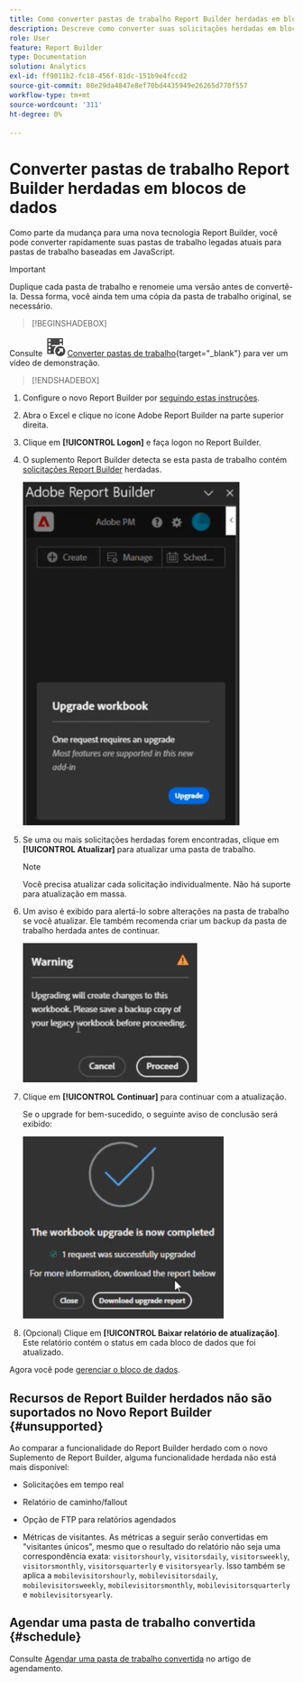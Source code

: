 ```yaml
---
title: Como converter pastas de trabalho Report Builder herdadas em blocos de dados
description: Descreve como converter suas solicitações herdadas em blocos de dados
role: User
feature: Report Builder
type: Documentation
solution: Analytics
exl-id: ff9011b2-fc18-456f-81dc-151b9e4fccd2
source-git-commit: 08e29da4847e8ef70bd4435949e26265d770f557
workflow-type: tm+mt
source-wordcount: '311'
ht-degree: 0%

---
```


# Converter pastas de trabalho Report Builder herdadas em blocos de dados

Como parte da mudança para uma nova tecnologia Report Builder, você pode converter rapidamente suas pastas de trabalho legadas atuais para pastas de trabalho baseadas em JavaScript.

>[!IMPORTANT]
>
>Duplique cada pasta de trabalho e renomeie uma versão antes de convertê-la. Dessa forma, você ainda tem uma cópia da pasta de trabalho original, se necessário.


>[!BEGINSHADEBOX]

Consulte ![VideoCheckedOut](/help/assets/icons/VideoCheckedOut.svg) [Converter pastas de trabalho](https://video.tv.adobe.com/v/3434957?quality=12&learn=on){target="_blank"} para ver um vídeo de demonstração.

>[!ENDSHADEBOX]



1. Configure o novo Report Builder por [seguindo estas instruções](/help/analyze/report-builder/report-builder-setup.md).

1. Abra o Excel e clique no ícone Adobe Report Builder na parte superior direita.

1. Clique em **[!UICONTROL Logon]** e faça logon no Report Builder.

1. O suplemento Report Builder detecta se esta pasta de trabalho contém [solicitações Report Builder](/help/analyze/legacy-report-builder/home.md) herdadas.

   ![atualizar prompt da pasta de trabalho](assets/upgrade_workbook.png)

1. Se uma ou mais solicitações herdadas forem encontradas, clique em **[!UICONTROL Atualizar]** para atualizar uma pasta de trabalho.

   >[!NOTE]
   >
   >Você precisa atualizar cada solicitação individualmente. Não há suporte para atualização em massa.


1. Um aviso é exibido para alertá-lo sobre alterações na pasta de trabalho se você atualizar. Ele também recomenda criar um backup da pasta de trabalho herdada antes de continuar.

   ![aviso de atualização](assets/upgrade_warning.png)

1. Clique em **[!UICONTROL Continuar]** para continuar com a atualização.

   Se o upgrade for bem-sucedido, o seguinte aviso de conclusão será exibido:

   ![atualização concluída](assets/upgrade_complete.png)

1. (Opcional) Clique em **[!UICONTROL Baixar relatório de atualização]**. Este relatório contém o status em cada bloco de dados que foi atualizado.

Agora você pode [gerenciar o bloco de dados](/help/analyze/report-builder/manage-reportbuilder.md).


## Recursos de Report Builder herdados não são suportados no Novo Report Builder {#unsupported}

Ao comparar a funcionalidade do Report Builder herdado com o novo Suplemento de Report Builder, alguma funcionalidade herdada não está mais disponível:

- Solicitações em tempo real

- Relatório de caminho/fallout

- Opção de FTP para relatórios agendados

- Métricas de visitantes. As métricas a seguir serão convertidas em &quot;visitantes únicos&quot;, mesmo que o resultado do relatório não seja uma correspondência exata: `visitorshourly`, `visitorsdaily`, `visitorsweekly`, `visitorsmonthly`, `visitorsquarterly` e `visitorsyearly`. Isso também se aplica a `mobilevisitorshourly`, `mobilevisitorsdaily`, `mobilevisitorsweekly`, `mobilevisitorsmonthly`, `mobilevisitorsquarterly` e `mobilevisitorsyearly`.

## Agendar uma pasta de trabalho convertida {#schedule}

Consulte [Agendar uma pasta de trabalho convertida](/help/analyze/report-builder/schedule-reportbuilder.md) no artigo de agendamento.